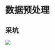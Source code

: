 # 数据预处理





## 采坑

![](https://moonstarimg.oss-cn-hangzhou.aliyuncs.com/picgo_img/20210805201429.png)